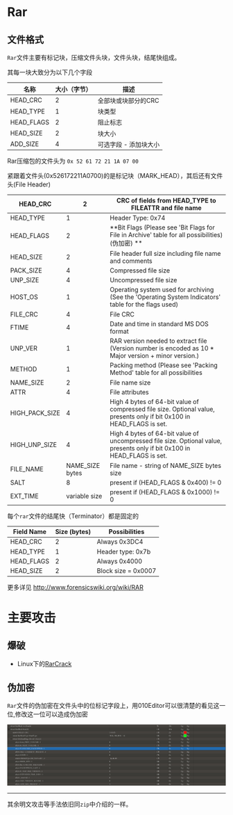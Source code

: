 
# Rar

## 文件格式

`Rar`文件主要有标记块，压缩文件头块，文件头块，结尾快组成。

其每一块大致分为以下几个字段

| 名称         | 大小（字节） | 描述           |
| ---------- | ------ | ------------ |
| HEAD_CRC   | 2      | 全部块或块部分的CRC  |
| HEAD_TYPE  | 1      | 块类型          |
| HEAD_FLAGS | 2      | 阻止标志         |
| HEAD_SIZE  | 2      | 块大小          |
| ADD_SIZE   | 4      | 可选字段 - 添加块大小 |

Rar压缩包的文件头为 `0x 52 61 72 21 1A 07 00`

紧跟着文件头(0x526172211A0700)的是标记块（MARK_HEAD），其后还有文件头(File Header)

| HEAD_CRC       | 2               | CRC of fields from HEAD_TYPE to FILEATTR and file name |
| -------------- | --------------- | ---------------------------------------- |
| HEAD_TYPE      | 1               | Header Type: 0x74                        |
| HEAD_FLAGS     | 2               | **Bit Flags (Please see 'Bit Flags for File in Archive' table for all possibilities)(伪加密) ** |
| HEAD_SIZE      | 2               | File header full size including file name and comments |
| PACK_SIZE      | 4               | Compressed file size                     |
| UNP_SIZE       | 4               | Uncompressed file size                   |
| HOST_OS        | 1               | Operating system used for archiving (See the 'Operating System Indicators' table for the flags used) |
| FILE_CRC       | 4               | File CRC                                 |
| FTIME          | 4               | Date and time in standard MS DOS format  |
| UNP_VER        | 1               | RAR version needed to extract file (Version number is encoded as 10 * Major version + minor version.) |
| METHOD         | 1               | Packing method (Please see 'Packing Method' table for all possibilities |
| NAME_SIZE      | 2               | File name size                           |
| ATTR           | 4               | File attributes                          |
| HIGH_PACK_SIZE | 4               | High 4 bytes of 64-bit value of compressed file size. Optional value, presents only if bit 0x100 in HEAD_FLAGS is set. |
| HIGH_UNP_SIZE  | 4               | High 4 bytes of 64-bit value of uncompressed file size. Optional value, presents only if bit 0x100 in HEAD_FLAGS is set. |
| FILE_NAME      | NAME_SIZE bytes | File name - string of NAME_SIZE bytes size |
| SALT           | 8               | present if (HEAD_FLAGS & 0x400) != 0     |
| EXT_TIME       | variable size   | present if (HEAD_FLAGS & 0x1000) != 0    |


每个`rar`文件的结尾快（Terminator）都是固定的

| Field Name | Size (bytes) |    Possibilities    |
|------------|--------------|---------------------|
| HEAD_CRC   |            2 | Always 0x3DC4       |
| HEAD_TYPE  |            1 | Header type: 0x7b   |
| HEAD_FLAGS |            2 | Always 0x4000       |
| HEAD_SIZE  |            2 | Block size = 0x0007 |


更多详见 http://www.forensicswiki.org/wiki/RAR

# 主要攻击

## 爆破

- Linux下的[RarCrack](http://rarcrack.sourceforge.net/)

## 伪加密

`Rar`文件的伪加密在文件头中的位标记字段上，用010Editor可以很清楚的看见这一位,修改这一位可以造成伪加密

![6](/misc/Foensic&&Stego/archives/figure/6.png)

---

其余明文攻击等手法依旧同`zip`中介绍的一样。
